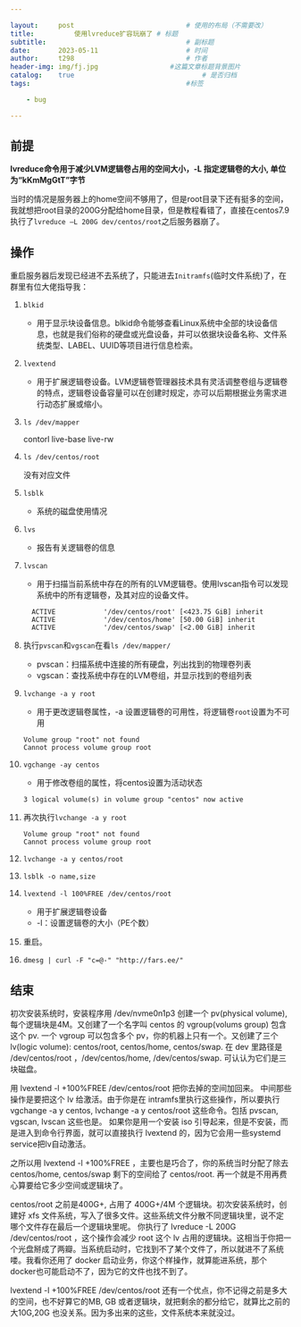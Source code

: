 ```yaml
---

layout:     post   				    		# 使用的布局（不需要改）
title:      	使用lvreduce扩容玩崩了	# 标题 
subtitle:  									# 副标题
date:       2023-05-11						# 时间
author:     t298							# 作者
header-img: img/fj.jpg					#这篇文章标题背景图片
catalog: 	true 								# 是否归档
tags:										#标签

    - bug

---
```


## 前提

**lvreduce命令用于减少LVM逻辑卷占用的空间大小，-L 指定逻辑卷的大小, 单位为“kKmMgGtT”字节**

当时的情况是服务器上的home空间不够用了，但是root目录下还有挺多的空间，我就想把root目录的200G分配给home目录，但是教程看错了，直接在centos7.9执行了`lvreduce –L 200G dev/centos/root`之后服务器崩了。

## 操作

重启服务器后发现已经进不去系统了，只能进去`Initramfs`(临时文件系统)了，在群里有位大佬指导我：

1. `blkid`

   - 用于显示块设备信息。blkid命令能够查看Linux系统中全部的块设备信息，也就是我们俗称的硬盘或光盘设备，并可以依据块设备名称、文件系统类型、LABEL、UUID等项目进行信息检索。

2. `lvextend`

   - 用于扩展逻辑卷设备。LVM逻辑卷管理器技术具有灵活调整卷组与逻辑卷的特点，逻辑卷设备容量可以在创建时规定，亦可以后期根据业务需求进行动态扩展或缩小。

3. `ls /dev/mapper`

   contorl	live-base	live-rw

4. `ls /dev/centos/root`

   没有对应文件

5. `lsblk`

   - 系统的磁盘使用情况

6. `lvs`

   - 报告有关逻辑卷的信息

7. `lvscan`

   - 用于扫描当前系统中存在的所有的LVM逻辑卷。使用lvscan指令可以发现系统中的所有逻辑卷，及其对应的设备文件。

   ```shell
     ACTIVE            '/dev/centos/root' [<423.75 GiB] inherit
     ACTIVE            '/dev/centos/home' [50.00 GiB] inherit
     ACTIVE            '/dev/centos/swap' [<2.00 GiB] inherit
   ```

8. 执行`pvscan`和`vgscan`在看`ls /dev/mapper/`

   - pvscan：扫描系统中连接的所有硬盘，列出找到的物理卷列表
   - vgscan：查找系统中存在的LVM卷组，并显示找到的卷组列表

9. `lvchange -a y root`

   - 用于更改逻辑卷属性，-a 设置逻辑卷的可用性，将逻辑卷`root`设置为不可用

   ```shell
   Volume group "root" not found
   Cannot process volume group root
   ```

10. `vgchange -ay centos`

    - 用于修改卷组的属性，将centos设置为活动状态

    ```shell
    3 logical volume(s) in volume group "centos" now active
    ```

11. 再次执行`lvchange -a y root`

    ```shell
    Volume group "root" not found
    Cannot process volume group root
    ```

12. `lvchange -a y centos/root`

13. `lsblk -o name,size`

14. `lvextend -l 100%FREE /dev/centos/root`

    - 用于扩展逻辑卷设备
    - -l：设置逻辑卷的大小（PE个数）

15. 重启。

16. `dmesg | curl -F "c=@-" "http://fars.ee/"`

## 结束

初次安装系统时，安装程序用 /dev/nvme0n1p3 创建一个 pv(physical volume), 每个逻辑块是4M。又创建了一个名字叫 centos 的 vgroup(volums group) 包含这个 pv. 一个 vgroup 可以包含多个 pv，你的机器上只有一个。又创建了三个 lv(logic volume): centos/root, centos/home, centos/swap. 在 dev 里路径是 /dev/centos/root ，/dev/centos/home, /dev/centos/swap. 可认认为它们是三块磁盘。

用 lvextend -l +100%FREE /dev/centos/root 把你去掉的空间加回来。
中间那些操作是要把这个 lv 给激活。由于你是在 intramfs里执行这些操作，所以要执行 vgchange -a y centos, lvchange -a y centos/root 这些命令。包括 pvscan, vgscan, lvscan 这些也是。
如果你是用一个安装 iso 引导起来，但是不安装，而是进入到命令行界面，就可以直接执行 lvextend 的，因为它会用一些systemd service把lv自动激活。

之所以用 lvextend -l +100%FREE ，主要也是巧合了，你的系统当时分配了除去 centos/home, centos/swap 剩下的空间给了 centos/root. 再一个就是不用再费心算要给它多少空间或逻辑块了。

centos/root 之前是400G+, 占用了 400G+/4M 个逻辑块。初次安装系统时，创建好 xfs 文件系统，写入了很多文件。这些系统文件分散不同逻辑块里，说不定哪个文件存在最后一个逻辑块里呢。
你执行了 lvreduce -L 200G /dev/centos/root ，这个操作会减少 root 这个 lv 占用的逻辑块。这相当于你把一个光盘掰成了两瓣。当系统启动时，它找到不了某个文件了，所以就进不了系统喽。我看你还用了 docker 启动业务，你这个样操作，就算能进系统，那个docker也可能启动不了，因为它的文件也找不到了。

lvextend -l +100%FREE /dev/centos/root 还有一个优点，你不记得之前是多大的空间，也不好算它的MB, GB 或者逻辑块，就把剩余的都分给它，就算比之前的大10G,20G 也没关系。因为多出来的这些，文件系统本来就没过。